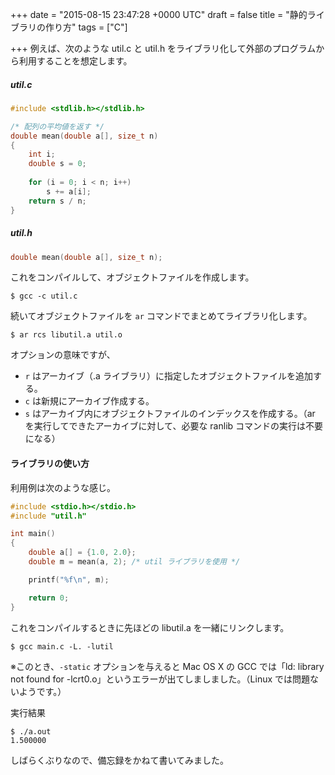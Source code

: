 
+++
date = "2015-08-15 23:47:28 +0000 UTC"
draft = false
title = "静的ライブラリの作り方"
tags = ["C"]

+++
例えば、次のような util.c と util.h をライブラリ化して外部のプログラムから利用することを想定します。

##### util.c

```c
#include <stdlib.h></stdlib.h>

/* 配列の平均値を返す */
double mean(double a[], size_t n)
{
    int i;
    double s = 0;
    
    for (i = 0; i < n; i++)
        s += a[i];
    return s / n;
}

```


##### util.h

```c
double mean(double a[], size_t n);

```


これをコンパイルして、オブジェクトファイルを作成します。

```
$ gcc -c util.c
```


続いてオブジェクトファイルを <code>ar</code> コマンドでまとめてライブラリ化します。

```
$ ar rcs libutil.a util.o
```


オプションの意味ですが、

<ul>
<li><code>r</code> はアーカイブ（.a ライブラリ）に指定したオブジェクトファイルを追加する。</li>
<li><code>c</code> は新規にアーカイブ作成する。</li>
<li><code>s</code> はアーカイブ内にオブジェクトファイルのインデックスを作成する。（ar を実行してできたアーカイブに対して、必要な ranlib コマンドの実行は不要になる）</li>
</ul>


#### ライブラリの使い方

利用例は次のような感じ。

```c
#include <stdio.h></stdio.h>
#include "util.h"

int main()
{
    double a[] = {1.0, 2.0};
    double m = mean(a, 2); /* util ライブラリを使用 */

    printf("%f\n", m);

    return 0;
}

```


これをコンパイルするときに先ほどの libutil.a を一緒にリンクします。

```
$ gcc main.c -L. -lutil
```


※このとき、<code>-static</code> オプションを与えると Mac OS X の GCC では「ld: library not found for -lcrt0.o」というエラーが出てしましました。（Linux では問題ないようです。）

実行結果

```
$ ./a.out
1.500000
```


しばらくぶりなので、備忘録をかねて書いてみました。


